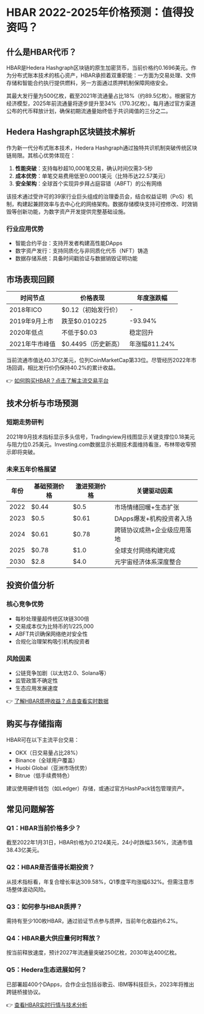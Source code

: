 # HBAR 2022-2025年价格预测：值得投资吗？

## 什么是HBAR代币？
HBAR是Hedera Hashgraph区块链的原生加密货币，当前价格约0.1696美元。作为分布式账本技术的核心资产，HBAR承担着双重职能：一方面为交易处理、文件存储和智能合约执行提供燃料，另一方面通过质押机制保障网络安全。

其最大发行量为500亿枚，截至2021年流通量占比18%（约89.5亿枚）。根据官方经济模型，2025年前流通量将逐步提升至34%（170.3亿枚）。每月通过官方渠道公布的代币释放计划，确保初期流通量始终低于共识阈值的三分之二。

## Hedera Hashgraph区块链技术解析
作为新一代分布式账本技术，Hedera Hashgraph通过独特共识机制突破传统区块链局限。其核心优势体现在：
1. **性能突破**：支持每秒超10,000笔交易，确认时间仅需3-5秒
2. **成本优势**：单笔交易费用低至0.0001美元（比特币达22.57美元）
3. **安全架构**：全球首个实现异步拜占庭容错（ABFT）的公有网络

该技术通过受许可的39家行业巨头组成的治理委员会，结合权益证明（PoS）机制，构建起兼顾效率与去中心化的网络架构。数据存储模块支持可控修改、时效销毁等创新功能，为数字资产开发提供完整基础设施。

### 行业应用优势
- 智能合约平台：支持开发者构建高性能DApps
- 数字资产发行：支持同质化与非同质化代币（NFT）铸造
- 数据存储系统：具备时间戳验证与数据销毁证明功能

## 市场表现回顾
| 时间节点       | 价格表现               | 年度涨跌幅     |
|----------------|------------------------|----------------|
| 2018年ICO      | $0.12（初始发行价）    | -              |
| 2019年9月上市  | 跌至$0.010225          | -93.94%        |
| 2020年低点     | 不低于$0.03            | 稳定回升       |
| 2021年牛市峰值 | $0.4495（历史新高）    | 年涨幅811.24%  |

当前流通市值达40.37亿美元，位列CoinMarketCap第33位。尽管经历2022年市场回调，相比发行价仍保持40.2%的累计收益。

👉 [如何购买HBAR？点击了解主流交易平台](https://bit.ly/okx_welcome)

## 技术分析与市场预测
### 短期走势研判
2021年9月技术指标显示多头信号，Tradingview月线图显示关键支撑位0.18美元与阻力位0.25美元。Investing.com数据显示长期技术面维持看涨，布林带收窄预示即将突破。

### 未来五年价格展望
| 年份   | 基础预测价格 | 激进预测价格 | 关键驱动因素                 |
|--------|--------------|--------------|------------------------------|
| 2022   | $0.44        | $0.5         | 市场情绪回暖+生态扩张        |
| 2023   | $0.5         | $0.61        | DApps爆发+机构投资者入场     |
| 2024   | $0.61        | $0.78        | 跨链协议成熟+企业级应用落地  |
| 2025   | $0.78        | $1.0         | 全球支付网络构建完成         |
| 2030   | $2.8         | $4.0         | 元宇宙经济体系深度整合       |

## 投资价值分析
### 核心竞争优势
- 每秒处理量超传统区块链300倍
- 交易成本仅为比特币的1/225,000
- ABFT共识确保网络绝对安全性
- 合规化治理架构吸引机构投资者

### 风险因素
- 公链竞争加剧（以太坊2.0、Solana等）
- 监管政策不确定性
- 生态应用发展速度

👉 [了解HBAR质押收益？点击查看实时数据](https://bit.ly/okx_welcome)

## 购买与存储指南
HBAR可在以下主流平台交易：
- OKX（日交易量占比28%）
- Binance（全球用户覆盖）
- Huobi Global（亚洲市场优势）
- Bitrue（低手续费特色）

建议使用硬件钱包（如Ledger）存储，或通过官方HashPack钱包管理资产。

## 常见问题解答
### Q1：HBAR当前价格多少？
截至2022年1月31日，HBAR价格为0.2124美元，24小时跌幅3.56%，流通市值38.43亿美元。

### Q2：HBAR是否值得长期投资？
从技术指标看，年复合增长率达309.58%，Q1季度平均涨幅632%。但需注意市场整体波动风险。

### Q3：如何参与HBAR质押？
需持有至少100枚HBAR，通过验证节点参与质押，当前年化收益约6.2%。

### Q4：HBAR最大供应量何时释放？
按当前释放速度，预计2027年流通量突破250亿枚，2030年达400亿枚。

### Q5：Hedera生态进展如何？
已部署超400个DApps，合作企业包括谷歌云、IBM等科技巨头，2023年将推出跨链桥接协议。

👉 [查看HBAR实时行情与技术分析](https://bit.ly/okx_welcome)